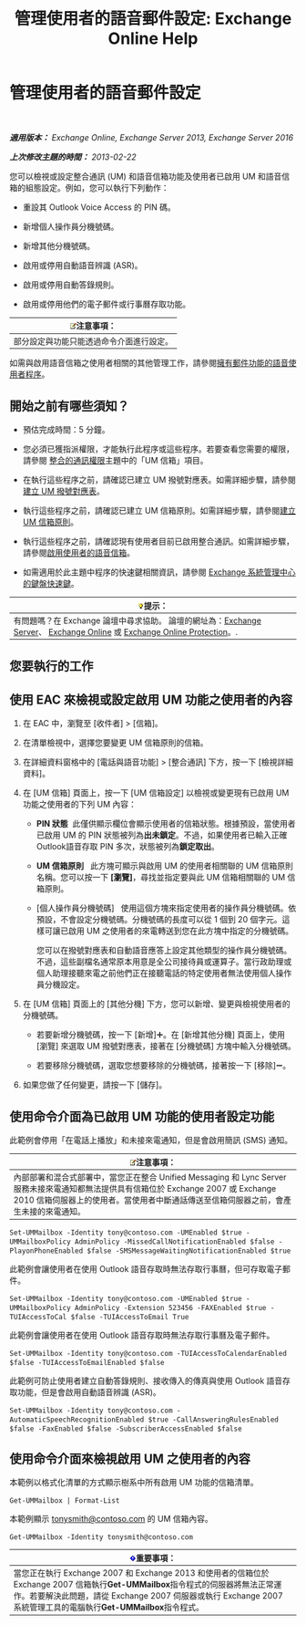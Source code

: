 ﻿---
title: '管理使用者的語音郵件設定: Exchange Online Help'
TOCTitle: 管理使用者的語音郵件設定
ms:assetid: 73957938-048a-4f9c-bd0f-a3c2c3dcd638
ms:mtpsurl: https://technet.microsoft.com/zh-tw/library/Aa998851(v=EXCHG.150)
ms:contentKeyID: 50473488
ms.date: 05/23/2018
mtps_version: v=EXCHG.150
ms.translationtype: MT
---

# 管理使用者的語音郵件設定

 

_**適用版本：** Exchange Online, Exchange Server 2013, Exchange Server 2016_

_**上次修改主題的時間：** 2013-02-22_

您可以檢視或設定整合通訊 (UM) 和語音信箱功能及使用者已啟用 UM 和語音信箱的組態設定。例如，您可以執行下列動作：

  - 重設其 Outlook Voice Access 的 PIN 碼。

  - 新增個人操作員分機號碼。

  - 新增其他分機號碼。

  - 啟用或停用自動語音辨識 (ASR)。

  - 啟用或停用自動答錄規則。

  - 啟用或停用他們的電子郵件或行事曆存取功能。

<table>
<thead>
<tr class="header">
<th><img src="images/Bb124558.note(EXCHG.150).gif" title="注意事項" alt="注意事項" />注意事項：</th>
</tr>
</thead>
<tbody>
<tr class="odd">
<td>部分設定與功能只能透過命令介面進行設定。</td>
</tr>
</tbody>
</table>


如需與啟用語音信箱之使用者相關的其他管理工作，請參閱[擁有郵件功能的語音使用者程序](voice-mail-enabled-user-procedures-exchange-2013-help.md)。

## 開始之前有哪些須知？

  - 預估完成時間：5 分鐘。

  - 您必須已獲指派權限，才能執行此程序或這些程序。若要查看您需要的權限，請參閱 [整合的通訊權限](unified-messaging-permissions-exchange-2013-help.md)主題中的「UM 信箱」項目。

  - 在執行這些程序之前，請確認已建立 UM 撥號對應表。如需詳細步驟，請參閱[建立 UM 撥號對應表](create-a-um-dial-plan-exchange-2013-help.md)。

  - 執行這些程序之前，請確認已建立 UM 信箱原則。如需詳細步驟，請參閱[建立 UM 信箱原則](create-a-um-mailbox-policy-exchange-2013-help.md)。

  - 執行這些程序之前，請確認現有使用者目前已啟用整合通訊。如需詳細步驟，請參閱[啟用使用者的語音信箱](enable-a-user-for-voice-mail-exchange-2013-help.md)。

  - 如需適用於此主題中程序的快速鍵相關資訊，請參閱 [Exchange 系統管理中心的鍵盤快速鍵](keyboard-shortcuts-in-the-exchange-admin-center-exchange-online-protection-help.md)。

<table>
<thead>
<tr class="header">
<th><img src="images/Bb124558.tip(EXCHG.150).gif" title="提示" alt="提示" />提示：</th>
</tr>
</thead>
<tbody>
<tr class="odd">
<td>有問題嗎？在 Exchange 論壇中尋求協助。 論壇的網址為：<a href="https://go.microsoft.com/fwlink/p/?linkid=60612">Exchange Server</a>、 <a href="https://go.microsoft.com/fwlink/p/?linkid=267542">Exchange Online</a> 或 <a href="https://go.microsoft.com/fwlink/p/?linkid=285351">Exchange Online Protection</a>。.</td>
</tr>
</tbody>
</table>


## 您要執行的工作

## 使用 EAC 來檢視或設定啟用 UM 功能之使用者的內容

1.  在 EAC 中，瀏覽至 \[收件者\] \> \[信箱\]。

2.  在清單檢視中，選擇您要變更 UM 信箱原則的信箱。

3.  在詳細資料窗格中的 \[電話與語音功能\] \> \[整合通訊\] 下方，按一下 \[檢視詳細資料\]。

4.  在 \[UM 信箱\] 頁面上，按一下 \[UM 信箱設定\] 以檢視或變更現有已啟用 UM 功能之使用者的下列 UM 內容：
    
      - **PIN 狀態**  此僅供顯示欄位會顯示使用者的信箱狀態。根據預設，當使用者已啟用 UM 的 PIN 狀態被列為**出未鎖定**。不過，如果使用者已輸入正確Outlook語音存取 PIN 多次，狀態被列為**鎖定取出**。
    
      - **UM 信箱原則**   此方塊可顯示與啟用 UM 的使用者相關聯的 UM 信箱原則名稱。您可以按一下 **\[瀏覽\]**，尋找並指定要與此 UM 信箱相關聯的 UM 信箱原則。
    
      - \[個人操作員分機號碼\]   使用這個方塊來指定使用者的操作員分機號碼。依預設，不會設定分機號碼。分機號碼的長度可以從 1 個到 20 個字元。這樣可讓已啟用 UM 之使用者的來電轉送到您在此方塊中指定的分機號碼。
        
        您可以在撥號對應表和自動語音應答上設定其他類型的操作員分機號碼。不過，這些副檔名通常原本用意是全公司接待員或運算子。當行政助理或個人助理接聽來電之前他們正在接聽電話的特定使用者無法使用個人操作員分機設定。

5.  在 \[UM 信箱\] 頁面上的 \[其他分機\] 下方，您可以新增、變更與檢視使用者的分機號碼。
    
      - 若要新增分機號碼，按一下 \[新增\]![加入圖示](images/JJ218640.c1e75329-d6d7-4073-a27d-498590bbb558(EXCHG.150).gif "加入圖示")。在 \[新增其他分機\] 頁面上，使用 \[瀏覽\] 來選取 UM 撥號對應表，接著在 \[分機號碼\] 方塊中輸入分機號碼。
    
      - 若要移除分機號碼，選取您想要移除的分機號碼，接著按一下 \[移除\]![\[移除\] 圖示](images/JJ657492.479b6ced-8d64-4277-a725-f17fea202b28(EXCHG.150).gif "[移除] 圖示")。

6.  如果您做了任何變更，請按一下 \[儲存\]。

## 使用命令介面為已啟用 UM 功能的使用者設定功能

此範例會停用「在電話上播放」和未接來電通知，但是會啟用簡訊 (SMS) 通知。

<table>
<thead>
<tr class="header">
<th><img src="images/Bb124558.note(EXCHG.150).gif" title="注意事項" alt="注意事項" />注意事項：</th>
</tr>
</thead>
<tbody>
<tr class="odd">
<td>內部部署和混合式部署中，當您正在整合 Unified Messaging 和 Lync Server 服務未接來電通知都無法提供具有信箱位於 Exchange 2007 或 Exchange 2010 信箱伺服器上的使用者。當使用者中斷通話傳送至信箱伺服器之前，會產生未接的來電通知。</td>
</tr>
</tbody>
</table>


    Set-UMMailbox -Identity tony@contoso.com -UMEnabled $true -UMMailboxPolicy AdminPolicy -MissedCallNotificationEnabled $false -PlayonPhoneEnabled $false -SMSMessageWaitingNotificationEnabled $true

此範例會讓使用者在使用 Outlook 語音存取時無法存取行事曆，但可存取電子郵件。

    Set-UMMailbox -Identity tony@contoso.com -UMEnabled $true -UMMailboxPolicy AdminPolicy -Extension 523456 -FAXEnabled $true -TUIAccessToCal $false -TUIAccessToEmail True

此範例會讓使用者在使用 Outlook 語音存取時無法存取行事曆及電子郵件。

    Set-UMMailbox -Identity tony@contoso.com -TUIAccessToCalendarEnabled $false -TUIAccessToEmailEnabled $false

此範例可防止使用者建立自動答錄規則、接收傳入的傳真與使用 Outlook 語音存取功能，但是會啟用自動語音辨識 (ASR)。

    Set-UMMailbox -Identity tony@contoso.com -AutomaticSpeechRecognitionEnabled $true -CallAnsweringRulesEnabled $false -FaxEnabled $false -SubscriberAccessEnabled $false 

## 使用命令介面來檢視啟用 UM 之使用者的內容

本範例以格式化清單的方式顯示樹系中所有啟用 UM 功能的信箱清單。

    Get-UMMailbox | Format-List

本範例顯示 tonysmith@contoso.com 的 UM 信箱內容。

    Get-UMMailbox -Identity tonysmith@contoso.com

<table>
<thead>
<tr class="header">
<th><img src="images/Bb124558.important(EXCHG.150).gif" title="重要事項" alt="重要事項" />重要事項：</th>
</tr>
</thead>
<tbody>
<tr class="odd">
<td>當您正在執行 Exchange 2007 和 Exchange 2013 和使用者的信箱位於 Exchange 2007 信箱執行<strong>Get-UMMailbox</strong>指令程式的伺服器將無法正常運作。若要解決此問題，請從 Exchange 2007 伺服器或執行 Exchange 2007 系統管理工具的電腦執行<strong>Get-UMMailbox</strong>指令程式。</td>
</tr>
</tbody>
</table>

